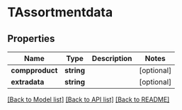 # TAssortmentdata

## Properties
Name | Type | Description | Notes
------------ | ------------- | ------------- | -------------
**compproduct** | **string** |  | [optional] 
**extradata** | **string** |  | [optional] 

[[Back to Model list]](../README.md#documentation-for-models) [[Back to API list]](../README.md#documentation-for-api-endpoints) [[Back to README]](../README.md)


